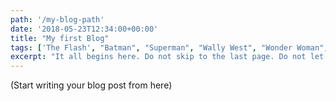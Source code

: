 ```yaml
---
path: '/my-blog-path'
date: '2018-05-23T12:34:00+00:00'
title: "My first Blog"
tags: ['The Flash', "Batman", "Superman", "Wally West", "Wonder Woman", "DC"]
excerpt: "It all begins here. Do not skip to the last page. Do not let a friend or message board ruin this comic for you. The future (and past) of the DC Universe starts here. Don’t say I didn’t warn you!"
---
```

(Start writing your blog post from here)